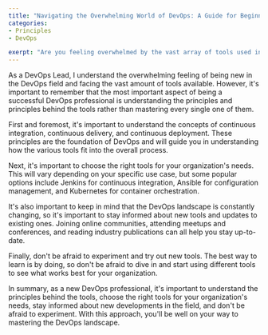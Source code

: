 ```yaml
---
title: "Navigating the Overwhelming World of DevOps: A Guide for Beginners"
categories:
- Principles
- DevOps

exerpt: "Are you feeling overwhelmed by the vast array of tools used in the DevOps field? As a new professional, it's easy to get lost in the sea of options. But don't worry, you're not alone. In this blog, we'll guide you through the basics of DevOps and offer practical advice on how to navigate the ever-evolving landscape of DevOps tools. Join us on this journey to mastering the DevOps world."
---
```


As a DevOps Lead, I understand the overwhelming feeling of being new in the DevOps field and facing the vast amount of tools available. However, it's important to remember that the most important aspect of being a successful DevOps professional is understanding the principles and principles behind the tools rather than mastering every single one of them.

First and foremost, it's important to understand the concepts of continuous integration, continuous delivery, and continuous deployment. These principles are the foundation of DevOps and will guide you in understanding how the various tools fit into the overall process.

Next, it's important to choose the right tools for your organization's needs. This will vary depending on your specific use case, but some popular options include Jenkins for continuous integration, Ansible for configuration management, and Kubernetes for container orchestration.

It's also important to keep in mind that the DevOps landscape is constantly changing, so it's important to stay informed about new tools and updates to existing ones. Joining online communities, attending meetups and conferences, and reading industry publications can all help you stay up-to-date.

Finally, don't be afraid to experiment and try out new tools. The best way to learn is by doing, so don't be afraid to dive in and start using different tools to see what works best for your organization.

In summary, as a new DevOps professional, it's important to understand the principles behind the tools, choose the right tools for your organization's needs, stay informed about new developments in the field, and don't be afraid to experiment. With this approach, you'll be well on your way to mastering the DevOps landscape.